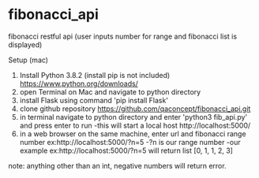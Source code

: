 # fibonacci_api
fibonacci restful api (user inputs number for range and fibonacci list is displayed)

Setup (mac)
1. Install Python 3.8.2 (install pip is not included) https://www.python.org/downloads/
2. open Terminal on Mac and navigate to python directory
3. install Flask using command 'pip install Flask'
4. clone github repository https://github.com/qaconcept/fibonacci_api.git
5. in terminal navigate to python directory and enter 'python3 fib_api.py' and press enter to run
    -this will start a local host http://localhost:5000/
6. in a web browser on the same machine, enter url and fibonacci range number ex:http://localhost:5000/?n=5
    -?n is our range number
    -our example ex:http://localhost:5000/?n=5 will return list [0, 1, 1, 2, 3]

note: anything other than an int, negative numbers will return error.


